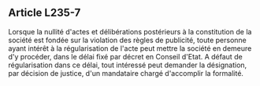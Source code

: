 Article L235-7
----
Lorsque la nullité d'actes et délibérations postérieurs à la constitution de la
société est fondée sur la violation des règles de publicité, toute personne
ayant intérêt à la régularisation de l'acte peut mettre la société en demeure
d'y procéder, dans le délai fixé par décret en Conseil d'Etat. A défaut de
régularisation dans ce délai, tout intéressé peut demander la désignation, par
décision de justice, d'un mandataire chargé d'accomplir la formalité.
